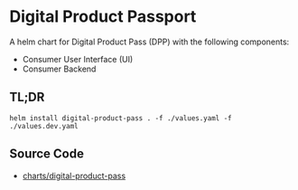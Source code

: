 # Digital Product Passport

A helm chart for Digital Product Pass (DPP) with the following components:
- Consumer User Interface (UI)
- Consumer Backend


## TL;DR

```shell
helm install digital-product-pass . -f ./values.yaml -f ./values.dev.yaml
```

## Source Code

* [charts/digital-product-pass](.)
